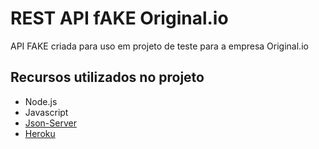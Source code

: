 # REST API fAKE Original.io

API FAKE criada para uso em projeto de teste para a empresa Original.io

## Recursos utilizados no projeto

- Node.js
- Javascript
- [Json-Server](https://github.com/typicode/json-server)
- [Heroku](https://www.heroku.com/)

